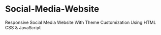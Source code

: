 # Social-Media-Website
Responsive Social Media Website With Theme Customization Using HTML CSS &amp; JavaScript
